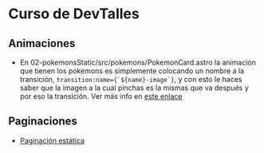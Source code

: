 # Curso de DevTalles

## Animaciones

- En 02-pokemonsStatic/src/pokemons/PokemonCard.astro la animación que tienen los pokemons es simplemente colocando un nombre a la transición, `` transition:name={`${name}-image`} ``, y con esto le haces saber que la imagen a la cual pinchas es la mismas que va después y por eso la transición. Ver más info en [este enlace](https://docs.astro.build/en/guides/view-transitions/#naming-a-transition)

## Paginaciones

- [Paginación estática](https://docs.astro.build/en/reference/api-reference/#paginate)
